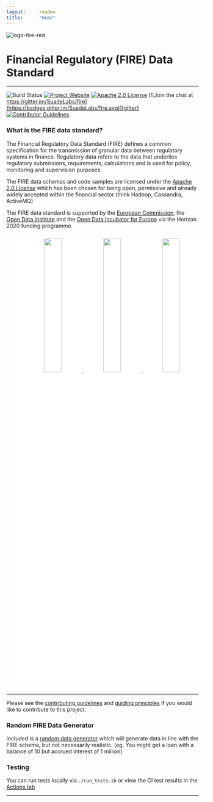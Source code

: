 ```yaml
---
layout:		readme
title:		"Home"
---
```


![logo-fire-red](https://github.com/SuadeLabs/fire/assets/12458414/9aa87ab9-6fbd-4f1f-8e2f-146dddf92229)

# Financial Regulatory (FIRE) Data Standard

---
![Build Status](https://github.com/SuadeLabs/fire/actions/workflows/ci-pipeline.yml/badge.svg)
[![Project Website](https://img.shields.io/badge/website-fire-red.svg)][fire]
[![Apache 2.0 License](https://img.shields.io/badge/LICENSE-Apache_2.0-yellow.svg)][license]
[![Join the chat at https://gitter.im/SuadeLabs/fire](https://badges.gitter.im/SuadeLabs/fire.svg)][gitter]
[![Contributor Guidelines](https://img.shields.io/badge/contributor-guidelines-lightgrey.svg)][contributing]

### What is the FIRE data standard?
The Financial Regulatory Data Standard (FIRE) defines a common specification for the transmission of granular data between regulatory systems in finance. Regulatory data refers to the data that underlies regulatory submissions, requirements, calculations and is used for policy, monitoring and supervision purposes.

The FIRE data schemas and code samples are licensed under the [Apache 2.0 License][apache] which has been chosen for being open, permissive and already widely accepted within the financial sector (think Hadoop, Cassandra, ActiveMQ).

The FIRE data standard is supported by the [European Commission][euc], the [Open Data Institute][odi] and the [Open Data Incubator for Europe][odine] via the Horizon 2020 funding programme.


<div class="image-group" style="width:100%; height:auto; margin:25px; text-align:center; background-color: white">
    <a href="http://ec.europa.eu/index_en.htm" target="_blank">
        <img src="./documentation/images/eu_commission.png" width="30%"/>
    </a>
    <a href="http://opendata.institute/" target="_blank">
        <img src="./documentation/images/odi.png" width="30%"/>
    </a>
    <a href="https://opendataincubator.eu/" target="_blank">
        <img src="./documentation/images/odine.png" width="30%"/>
    </a>
</div>

---

Please see the [contributing guidelines][contributing] and [guiding principles][guiding-principles] if you would like to contribute to this project.

### Random FIRE Data Generator
Included is a [random data generator][random-fire] which will generate data in line with the FIRE schema, but not necessarily realistic. (eg. You might get a loan with a balance of 10 but accrued interest of 1 million)

### Testing
You can run tests locally via `./run_tests.sh` or view the CI test results in the [Actions tab][actions]


---
[fire]:         https://suade.org/fire/
[license]:      https://github.com/SuadeLabs/fire/blob/master/LICENSE
[gitter]:       https://gitter.im/SuadeLabs/fire
[contributing]: https://github.com/SuadeLabs/fire/blob/master/CONTRIBUTING.md
[guiding-principles]: https://github.com/SuadeLabs/fire/blob/master/guiding_principles.md
[apache]:	http://www.apache.org/licenses/LICENSE-2.0
[euc]:		http://ec.europa.eu/index_en.htm
[odi]:		http://opendata.institute/
[odine]:	https://opendataincubator.eu/
[random-fire]:      https://github.com/SuadeLabs/fire/blob/master/random_fire_generator.py
[actions]:        https://github.com/SuadeLabs/fire/actions/workflows/ci-pipeline.yml
